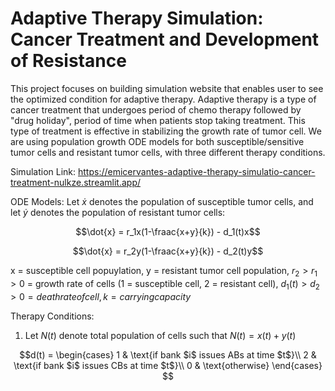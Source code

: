 # Adaptive Therapy Simulation: Cancer Treatment and Development of Resistance



This project focuses on building simulation website that enables user to see the optimized condition for adaptive therapy. Adaptive therapy is a type of cancer treatment that undergoes period of chemo therapy followed by "drug holiday", period of time when patients stop taking treatment. This type of treatment is effective in stabilizing the growth rate of tumor cell. We are using population growth ODE models for both susceptible/sensitive tumor cells and resistant tumor cells, with three different therapy conditions.

Simulation Link: https://emicervantes-adaptive-therapy-simulatio-cancer-treatment-nulkze.streamlit.app/

ODE Models: Let $\dot{x}$ denotes the population of susceptible tumor cells, and let $\dot{y}$ denotes the population of resistant tumor cells:

$$\dot{x} = r_1x(1-\fraac{x+y}{k}) - d_1(t)x$$

$$\dot{x} = r_2y(1-\fraac{x+y}{k}) - d_2(t)y$$

x = susceptible cell popuylation, y = resistant tumor cell population, $r_2>r_1>0$ = growth rate of cells (1 = susceptible cell, 2 = resistant cell), $d_1(t)>d_2>0 = death rate of cell, k = carrying capacity$

Therapy Conditions:

1. Let $N(t)$ denote total population of cells such that $N(t) = x(t) + y(t)$

$$d(t) = 
      \begin{cases}
      1 & \text{if bank $i$ issues ABs at time $t$}\\
      2 & \text{if bank $i$ issues CBs at time $t$}\\
      0 & \text{otherwise}
    \end{cases} $$
